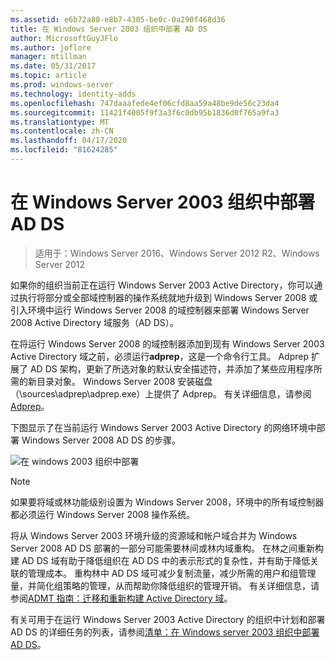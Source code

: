```yaml
---
ms.assetid: e6b72a80-e8b7-4305-be0c-0a290f468d36
title: 在 Windows Server 2003 组织中部署 AD DS
author: MicrosoftGuyJFlo
ms.author: joflore
manager: mtillman
ms.date: 05/31/2017
ms.topic: article
ms.prod: windows-server
ms.technology: identity-adds
ms.openlocfilehash: 747daaafede4ef06cfd8aa59a48be9de56c23da4
ms.sourcegitcommit: 11421f4005f9f3a3f6c0db95b1836d0f765a9fa3
ms.translationtype: MT
ms.contentlocale: zh-CN
ms.lasthandoff: 04/17/2020
ms.locfileid: "81624285"
---
```

# <a name="deploying-ad-ds-in-a-windows-server-2003-organization"></a>在 Windows Server 2003 组织中部署 AD DS

> 适用于：Windows Server 2016、Windows Server 2012 R2、Windows Server 2012

如果你的组织当前正在运行 Windows Server 2003 Active Directory，你可以通过执行将部分或全部域控制器的操作系统就地升级到 Windows Server 2008 或引入环境中运行 Windows Server 2008 的域控制器来部署 Windows Server 2008 Active Directory 域服务（AD DS）。

在将运行 Windows Server 2008 的域控制器添加到现有 Windows Server 2003 Active Directory 域之前，必须运行**adprep**，这是一个命令行工具。 Adprep 扩展了 AD DS 架构，更新了所选对象的默认安全描述符，并添加了某些应用程序所需的新目录对象。 Windows Server 2008 安装磁盘（\sources\adprep\adprep.exe）上提供了 Adprep。 有关详细信息，请参阅[Adprep](https://docs.microsoft.com/previous-versions/windows/it-pro/windows-server-2012-R2-and-2012/cc731728(v=ws.11))。

下图显示了在当前运行 Windows Server 2003 Active Directory 的网络环境中部署 Windows Server 2008 AD DS 的步骤。

![在 windows 2003 组织中部署](media/Deploying-AD-DS-in-a-Windows-Server-2003-Organization/900c4eee-1119-4a9a-9310-755597428b71.gif)

> [!NOTE]
> 如果要将域或林功能级别设置为 Windows Server 2008，环境中的所有域控制器都必须运行 Windows Server 2008 操作系统。

将从 Windows Server 2003 环境升级的资源域和帐户域合并为 Windows Server 2008 AD DS 部署的一部分可能需要林间或林内域重构。 在林之间重新构建 AD DS 域有助于降低组织在 AD DS 中的表示形式的复杂性，并有助于降低关联的管理成本。 重构林中 AD DS 域可减少复制流量，减少所需的用户和组管理量，并简化组策略的管理，从而帮助你降低组织的管理开销。 有关详细信息，请参阅[ADMT 指南：迁移和重新构建 Active Directory 域](https://docs.microsoft.com/previous-versions/windows/it-pro/windows-server-2008-R2-and-2008/cc974332(v=ws.10))。

有关可用于在运行 Windows Server 2003 Active Directory 的组织中计划和部署 AD DS 的详细任务的列表，请参阅[清单：在 Windows server 2003 组织中部署 AD DS](https://docs.microsoft.com/previous-versions/windows/it-pro/windows-server-2008-R2-and-2008/cc771407(v=ws.10))。

